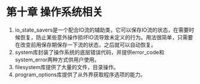 # 第十章 操作系统相关
1. io_state_savers是一个配合IO流的辅助类，它可以保存IO流的状态，在需要时候恢复，防止某些意外操作损坏IO流导致未定义的行为。用法很简单，只需要在改变前用保存期保存一下流的状态，之后就可以自动恢复。
2. system库封装了操作系统的底层错误代码，并提供error_code和system_error两种方式供用户使用。
3. filesystem库提供了大量的文件，目录操作。
4. program_options库提供了从外界获取程序选项的能力。